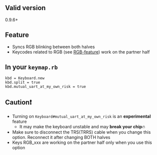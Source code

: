 ## Valid version

0.9.6+

## Feature
- Syncs RGB blinking between both halves
- Keycodes related to RGB (see [RGB-feature](https://github.com/picoruby/prk_firmware/wiki/RGB-feature)) work on the partner half

## In your `keymap.rb`

```
kbd = Keyboard.new
kbd.split = true
kbd.mutual_uart_at_my_own_risk = true
```

## Caution❗
- Turning on `Keyboard#mutual_uart_at_my_own_risk` is an **experimental** feature
  - It may make the keyboard unstable and may **break your chip**🔥
- Make sure to disconnect the TRS(TRRS) cable when you change this option. Reconnect it after changing BOTH halves
- Keys RGB_xxx are working on the partner half only when you use this option
